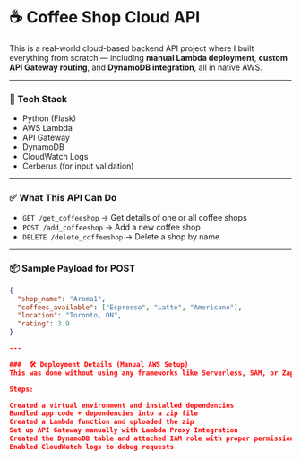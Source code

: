 # ☕ Coffee Shop Cloud API

This is a real-world cloud-based backend API project where I built everything from scratch — including **manual Lambda deployment**, **custom API Gateway routing**, and **DynamoDB integration**, all in native AWS.

---

### 🔧 Tech Stack
- Python (Flask)
- AWS Lambda
- API Gateway
- DynamoDB
- CloudWatch Logs
- Cerberus (for input validation)

---

### ✅ What This API Can Do

- `GET /get_coffeeshop` → Get details of one or all coffee shops  
- `POST /add_coffeeshop` → Add a new coffee shop  
- `DELETE /delete_coffeeshop` → Delete a shop by name  

---

### 📦 Sample Payload for POST

```json
{
  "shop_name": "Aroma1",
  "coffees_available": ["Espresso", "Latte", "Americano"],
  "location": "Toronto, ON",
  "rating": 3.9
}

---

###  🛠 Deployment Details (Manual AWS Setup)
This was done without using any frameworks like Serverless, SAM, or Zappa.

Steps:

Created a virtual environment and installed dependencies
Bundled app code + dependencies into a zip file
Created a Lambda function and uploaded the zip
Set up API Gateway manually with Lambda Proxy Integration
Created the DynamoDB table and attached IAM role with proper permissions
Enabled CloudWatch logs to debug requests
